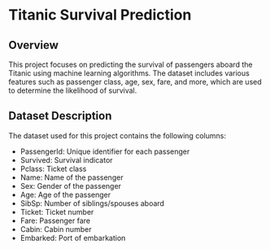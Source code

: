 # Titanic Survival Prediction

## Overview

This project focuses on predicting the survival of passengers aboard the Titanic using machine learning algorithms. The dataset includes various features such as passenger class, age, sex, fare, and more, which are used to determine the likelihood of survival.

## Dataset Description

The dataset used for this project contains the following columns:

+ PassengerId: Unique identifier for each passenger
+ Survived: Survival indicator
+ Pclass: Ticket class
+ Name: Name of the passenger
+ Sex: Gender of the passenger
+ Age: Age of the passenger
+ SibSp: Number of siblings/spouses aboard
+ Ticket: Ticket number
+ Fare: Passenger fare
+ Cabin: Cabin number
+ Embarked: Port of embarkation



